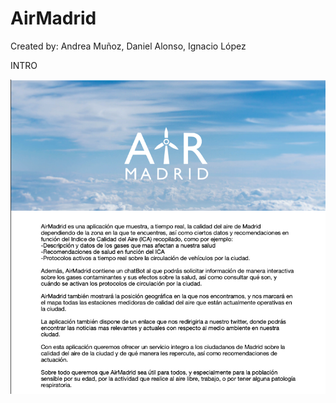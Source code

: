 # AirMadrid
Created by: Andrea Muñoz, Daniel Alonso, Ignacio López

INTRO

![Intro](https://github.com/2DAMUE/pi1920v-danaan/blob/master/Intro.png)
